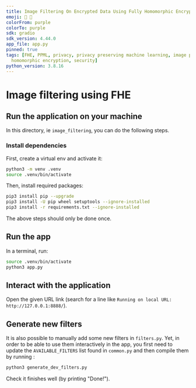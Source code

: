 ```yaml
---
title: Image Filtering On Encrypted Data Using Fully Homomorphic Encryption
emoji: 📸 🌄
colorFrom: purple
colorTo: purple
sdk: gradio
sdk_version: 4.44.0
app_file: app.py
pinned: true
tags: [FHE, PPML, privacy, privacy preserving machine learning, image processing, 
  homomorphic encryption, security]
python_version: 3.8.16
---
```


# Image filtering using FHE

## Run the application on your machine

In this directory, ie `image_filtering`, you can do the following steps.

### Install dependencies

First, create a virtual env and activate it:

```bash
python3 -m venv .venv
source .venv/bin/activate
```

Then, install required packages:

```bash
pip3 install pip --upgrade
pip3 install -U pip wheel setuptools --ignore-installed
pip3 install -r requirements.txt --ignore-installed
```

The above steps should only be done once.

## Run the app 

In a terminal, run:

```bash
source .venv/bin/activate
python3 app.py
```

## Interact with the application

Open the given URL link (search for a line like `Running on local URL:  http://127.0.0.1:8888/`).


## Generate new filters

It is also possible to manually add some new filters in `filters.py`. Yet, in order to be able to use
them interactively in the app, you first need to update the `AVAILABLE_FILTERS` list found in `common.py`
and then compile them by running :

```bash
python3 generate_dev_filters.py
```

Check it finishes well (by printing "Done!").

